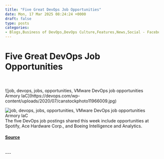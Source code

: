 ```yaml
---
title: "Five Great DevOps Job Opportunities"
date: Mon, 17 Mar 2025 08:24:24 +0000
draft: false
type: posts
categories: 
- Blogs,Business of DevOps,DevOps Culture,Features,News,Social - Facebook,Social - LinkedIn,Social - X,careers,devops,jobs,opportunities,skills
---
```

# Five Great DevOps Job Opportunities

<br/>

<br/>
![job, devops, jobs, opportunities, VMware DevOps job opportunities Armory IaC](https://devops.com/wp-content/uploads/2020/07/canstockphoto11966009.jpg)

![job, devops, jobs, opportunities, VMware DevOps job opportunities Armory IaC](https://devops.com/wp-content/uploads/2020/07/canstockphoto11966009-150x150.jpg)The five DevOps job postings shared this week include opportunities at Spotify, Ace Hardware Corp., and Boeing Intelligence and Analytics.

#### [Source](https://devops.com/five-great-devops-job-opportunities-130/?utm_source=rss&utm_medium=rss&utm_campaign=five-great-devops-job-opportunities-130)

<br/>
---
